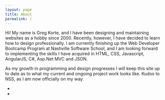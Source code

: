```yaml
---
layout: page
title: About
permalink: /
---
```


<section>
<p>Hi! My name is Greg Korte, and I have been designing and maintaining websites as a hobby since 2000. Recently, however, I have decided to learn how to design professionally. I am currently finishing up the Web Developer Bootcamp Program at Nashville Software School, and I am looking forward to implementing the skills I have acquired in HTML, CSS, Javascript, AngularJS, C#, Asp.Net MVC and JSON.</p>
<p>As my growth in programming and design progresses I will keep this site up to date as to what my current and ongoing project work looks like. Kudos to NSS, as I am now officially on my way.</p>

<nav>
<ul>
  <li><a href="/"><span class="fa fa-info-circle fa-3x about"></span></a></li>
  <li><a href="/blog/"><span class="fa fa-pencil fa-3x blog"></span></a></li>
  <!-- <li><a href="/portfolio/"><span class="fa fa-folder-open fa-3x portfolio"></span></a></li>
  <li><a href="/resume/"><span class="fa fa-spinner fa-3x resume"></span></a></li> -->
</ul>
</nav>
</section>